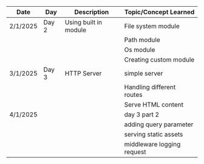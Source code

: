 | Date     | Day   | Description           | Topic/Concept Learned      |
| -------- | ----- | --------------------- | -------------------------- |
| 2/1/2025 | Day 2 | Using built in module | File system module         |
|          |       |                       | Path module                |
|          |       |                       | Os module                  |
|          |       |                       | Creating custom module     |
| 3/1/2025 | Day 3 | HTTP Server           | simple server              |
|          |       |                       | Handling different routes  |
|          |       |                       | Serve HTML content         |
| 4/1/2025 |       |                       | day 3 part 2               |
|          |       |                       | adding query parameter     |
|          |       |                       | serving static assets      |
|          |       |                       | middleware logging request |
